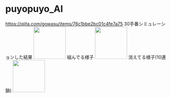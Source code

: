 # puyopuyo_AI
https://qiita.com/gowasu/items/76c1bbe2bc01c4fe7a75
30手番シミュレーションした結果
<img src="https://user-images.githubusercontent.com/91199395/157707041-52be3673-5ccf-4dca-96db-a8f5ce6d81d5.png" width="100vw">
組んでる様子
<img src="https://user-images.githubusercontent.com/91199395/157707173-59e3dbf6-10c3-4d0b-8f6d-513e5b3be78c.gif" width="100vw">
消えてる様子(10連鎖)
<img src="https://user-images.githubusercontent.com/91199395/157707287-aa893747-dcf4-4c9c-a9d6-dd65ca8db277.gif" width="100vw">
